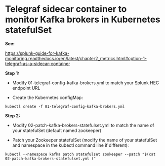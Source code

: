 # Telegraf sidecar container to monitor Kafka brokers in Kubernetes statefulSet

**See:**

https://splunk-guide-for-kafka-monitoring.readthedocs.io/en/latest/chapter2_metrics.html#option-1-telegraf-as-a-sidecar-container

**Step 1:**

- Modify 01-telegraf-config-kafka-brokers.yml to match your Splunk HEC endpoint URL

- Create the Kubernetes configMap:

```
kubectl create -f 01-telegraf-config-kafka-brokers.yml
```

**Step 2:**

- Modify 02-patch-kafka-brokers-statefulset.yml to match the name of your statefulSet (default named zookeeper)

- Patch your Zookeeper statefulSet (modify the name of your statefulSet and namespace in the kubectl command line if different):

```
kubectl --namespace kafka patch statefulset zookeeper --patch "$(cat 02-patch-kafka-brokers-statefulset.yml )"
```
